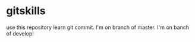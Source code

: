 # gitskills
use this repository learn git commit.
I'm on branch of master.
I'm on banch of develop!
